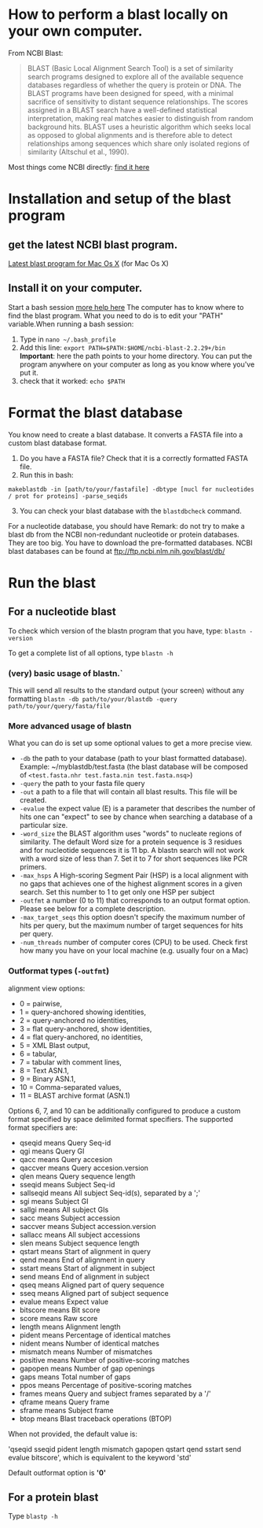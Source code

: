 # How to perform a blast locally on your own computer.
From NCBI Blast:

> BLAST (Basic Local Alignment Search Tool) is a set of similarity search programs designed to explore all of the available sequence databases regardless of whether the query is protein or DNA. The BLAST programs have been designed for speed, with a minimal sacrifice of sensitivity to distant sequence relationships. The scores assigned in a BLAST search have a well-defined statistical interpretation, making real matches easier to distinguish from random background hits. BLAST uses a heuristic algorithm which seeks local as opposed to global alignments and is therefore able to detect relationships among sequences which share only isolated regions of similarity (Altschul et al., 1990). 

Most things come NCBI directly: [find it here](https://www.ncbi.nlm.nih.gov/books/NBK52640/)

# Installation and setup of the blast program
## get the latest NCBI blast program.

[Latest blast program for Mac Os X](ftp://ftp.ncbi.nlm.nih.gov/blast/executables/LATEST/ncbi-blast-2.6.0+.dmg) (for Mac Os X)

## Install it on your computer. 

Start a bash session [more help here](http://blog.teamtreehouse.com/introduction-to-the-mac-os-x-command-line)
The computer has to know where to find the blast program. What you need to do is to edit your "PATH" variable.When running a bash session:

1.  Type in `nano ~/.bash_profile`
2.  Add this line: `export PATH=$PATH:$HOME/ncbi-blast-2.2.29+/bin` 
__Important__: here the path points to your home directory. You can put the program anywhere on your computer as long as you know where you've put it.
3.  check that it worked: `echo $PATH`

# Format the blast database
You know need to create a blast database. It converts a FASTA file into a custom blast database format.

1. Do you have a FASTA file? Check that it is a correctly formatted FASTA file.
2. Run this in bash: 

`makeblastdb -in [path/to/your/fastafile] -dbtype [nucl for nucleotides / prot for proteins] -parse_seqids`

3. You can check your blast database with the `blastdbcheck` command.

For a nucleotide database, you should have 
Remark: do not try to make a blast db from the NCBI non-redundant nucleotide or protein databases. They are too big. You have to download the pre-formatted databases.
NCBI blast databases can be found at ftp://ftp.ncbi.nlm.nih.gov/blast/db/

# Run the blast
## For a nucleotide blast
To check which version of the blastn program that you have, type: `blastn -version`

To get a complete list of all options, type `blastn -h`

### (very) basic usage of blastn.`
This will send all results to the standard output (your screen) without any formatting
`blastn -db path/to/your/blastdb -query path/to/your/query/fasta/file`

### More advanced usage of blastn
What you can do is set up some optional values to get a more precise view.
*  `-db` the path to your database (path to your blast formatted database). Example: ~/myblastdb/test.fasta (the blast database will be composed of `<test.fasta.nhr test.fasta.nin test.fasta.nsq>`) 
*  `-query` the path to your fasta file query
*  `-out` a path to a file that will contain all blast results. This file will be created.
*  `-evalue` the expect value (E) is a parameter that describes the number of hits one can "expect" to see by chance when searching a database of a particular size.  
*  `-word_size` the BLAST algorithm uses "words" to nucleate regions of similarity. The default Word size for a protein sequence is 3 residues and for nucleotide sequences it is 11 bp. A blastn search will not work with a word size of less than 7. Set it to 7 for short sequences like PCR primers.
*  `-max_hsps` A High-scoring Segment Pair (HSP) is a local alignment with no gaps that achieves one of the highest alignment scores in a given search. Set this number to 1 to get only one HSP per subject
*  `-outfmt` a number (0 to 11) that corresponds to an output format option. Please see below for a complete description.
*  `-max_target_seqs`  this option doesn't specify the maximum number of hits per query, but the maximum number of target sequences for hits per query.
*  `-num_threads` number of computer cores (CPU) to be used. Check first how many you have on your local machine (e.g. usually four on a Mac)

### Outformat types (`-outfmt`)
alignment view options:
*  0 = pairwise,
*  1 = query-anchored showing identities,
*  2 = query-anchored no identities,
*  3 = flat query-anchored, show identities,
*  4 = flat query-anchored, no identities,
*  5 = XML Blast output,
*  6 = tabular,
*  7 = tabular with comment lines,
*  8 = Text ASN.1,
*  9 = Binary ASN.1,
*  10 = Comma-separated values,
*  11 = BLAST archive format (ASN.1) 

Options 6, 7, and 10 can be additionally configured to produce a custom format specified by space delimited format specifiers.
The supported format specifiers are:
*  qseqid means Query Seq-id
*  qgi means Query GI
*  qacc means Query accesion
*  qaccver means Query accesion.version
*  qlen means Query sequence length
*  sseqid means Subject Seq-id
*  sallseqid means All subject Seq-id(s), separated by a ';'
*  sgi means Subject GI
*  sallgi means All subject GIs
*  sacc means Subject accession
*  saccver means Subject accession.version
*  sallacc means All subject accessions
*  slen means Subject sequence length
*  qstart means Start of alignment in query
*  qend means End of alignment in query
*  sstart means Start of alignment in subject
*  send means End of alignment in subject
*  qseq means Aligned part of query sequence
*  sseq means Aligned part of subject sequence
*  evalue means Expect value
*  bitscore means Bit score
*  score means Raw score
*  length means Alignment length
*  pident means Percentage of identical matches
*  nident means Number of identical matches
*  mismatch means Number of mismatches
*  positive means Number of positive-scoring matches
*  gapopen means Number of gap openings
*  gaps means Total number of gaps
*  ppos means Percentage of positive-scoring matches
*  frames means Query and subject frames separated by a '/'
*  qframe means Query frame
*  sframe means Subject frame
*  btop means Blast traceback operations (BTOP)

When not provided, the default value is:

'qseqid sseqid pident length mismatch gapopen qstart qend sstart send evalue bitscore', which is equivalent to the keyword 'std'
 
 Default outformat option is __'0'__

## For a protein blast
Type `blastp -h`
